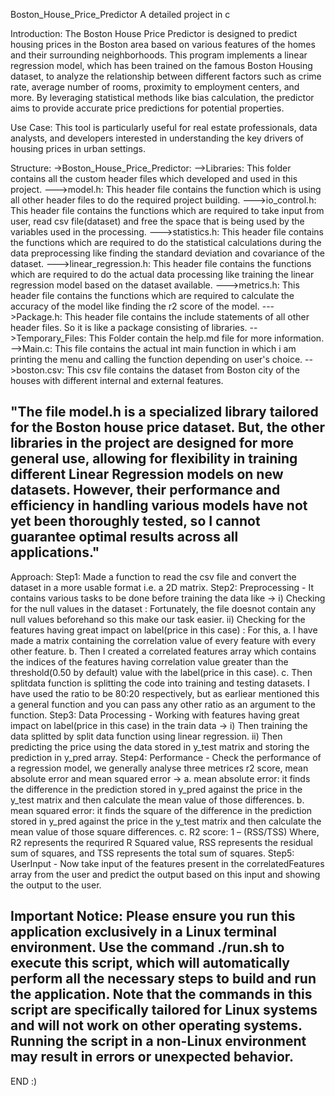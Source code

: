 Boston_House_Price_Predictor
A detailed project in c

Introduction:
The Boston House Price Predictor is designed to predict housing prices in the Boston area based on various features of the homes and their surrounding neighborhoods. This program implements a linear regression model, which has been trained on the famous Boston Housing dataset, to analyze the relationship between different factors such as crime rate, average number of rooms, proximity to employment centers, and more. By leveraging statistical methods like bias calculation, the predictor aims to provide accurate price predictions for potential properties.

Use Case:
This tool is particularly useful for real estate professionals, data analysts, and developers interested in understanding the key drivers of housing prices in urban settings.

Structure:
->Boston_House_Price_Predictor:
    -->Libraries:
        This folder contains all the custom header files which developed and used in this project.
        --->model.h:
              This header file contains the function which is using all other header files to do the required project building.
        --->io_control.h:
              This header file contains the functions which are required to take input from user, read csv file(dataset) and free the space that is being used by the variables used in the processing.
        --->statistics.h:
              This header file contains the functions which are required to do the statistical calculations during the data preprocessing like finding the standard deviation and covariance of the dataset.
        --->linear_regression.h:
              This header file contains the functions which are required to do the actual data processing like training the linear regression model based on the dataset available.
        --->metrics.h:
              This header file contains the functions which are required to calculate the accuracy of the model like finding the r2 score of the model.
        --->Package.h:
              This header file contains the include statements of all other header files. So it is like a package consisting of libraries.
    -->Temporary_Files:
        This Folder contain the help.md file for more information.
    -->Main.c:
        This file contains the actual int main function in which i am printing the menu and calling the function depending on user's choice.
    -->boston.csv:
        This csv file contains the dataset from Boston city of the houses with different internal and external features.



"The file model.h is a specialized library tailored for the Boston house price dataset. But, the other libraries in the project are designed for more general use, allowing for flexibility in training different Linear Regression models on new datasets. However, their performance and efficiency in handling various models have not yet been thoroughly tested, so I cannot guarantee optimal results across all applications."
-------------------------------------------------------------------------------------------------------------------------------------------------------------

Approach:
Step1: Made a function to read the csv file and convert the dataset in a more usable format i.e. a 2D matrix.
Step2: Preprocessing - It contains various tasks to be done before training the data like ->
          i) Checking for the null values in the dataset : Fortunately, the file doesnot contain any null values beforehand so this make our task easier.
         ii) Checking for the features having great impact on label(price in this case) : For this, 
             a. I have made a matrix containing the correlation value of every feature with every other feature.
             b. Then I created a correlated features array which contains the indices of the features having correlation value greater than the threshold(0.50 by default) value with the label(price in this case).
             c. Then splitdata function is splitting the code into training and testing datasets. I have used the ratio to be 80:20 respectively, but as earliear mentioned this a general function and you can pass any other ratio as an argument to the function.
Step3: Data Processing - Working with features having great impact on label(price in this case) in the train data ->
          i) Then training the data splitted by split data function using linear regression.
         ii) Then predicting the price using the data stored in y_test matrix and storing the prediction in y_pred array.
Step4: Performance - Check the performance of a regression model, we generally analyse three metrices r2 score, mean absolute error and mean squared error ->
             a. mean absolute error: it finds the difference in the prediction stored in y_pred against the price in the y_test matrix and then calculate the mean value of those differences.
             b. mean squared error: it finds the square of the difference in the prediction stored in y_pred against the price in the y_test matrix and then calculate the mean value of those square differences.
             c. R2 score: 1 – (RSS/TSS) Where, R2 represents the requrired R Squared value, RSS represents the residual sum of squares, and TSS represents the total sum of squares.
Step5: UserInput - Now take input of the features present in the correlatedFeatures array from the user and predict the output based on this input and showing the output to the user.



Important Notice:
Please ensure you run this application exclusively in a Linux terminal environment. Use the command ./run.sh to execute this script, which will automatically perform all the necessary steps to build and run the application. Note that the commands in this script are specifically tailored for Linux systems and will not work on other operating systems. Running the script in a non-Linux environment may result in errors or unexpected behavior.
-------------------------------------------------------------------------------------------------------------------------------------------------------------
END :)
